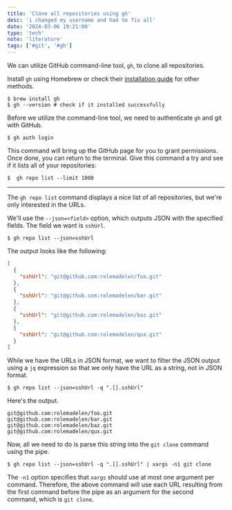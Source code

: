 ```yaml
---
title: 'Clone all repositories using gh'
desc: 'i changed my username and had to fix all'
date: '2024-03-06 19:21:00'
type: 'tech'
note: 'literature'
tags: ['#git', '#gh']
---
```



We can utilize GitHub command-line tool, `gh`, to clone all repositories.

Install `gh` using Homebrew or check their [installation guide](https://github.com/cli/cli#installation) for other methods. 

```shell
$ brew install gh
$ gh --version # check if it installed successfully
```

Before we utilize the command-line tool, we need to authenticate `gh` and git with GitHub.

```shell
$ gh auth login
```

This command will bring up the GitHub page for you to grant permissions. Once done, you can return to the terminal. Give this command a try and see if it lists all of your repositories:

```shell
$  gh repo list --limit 1000
```

---

The `gh repo list` command displays a nice list of all repositories, but we're only interested in the URLs. 

We'll use the `--json=<field>` option, which outputs JSON with the specified fields. The field we want is `sshUrl`.

```shell
$ gh repo list --json=sshUrl
```

The output looks like the following:
```json
[
  {
    "sshUrl": "git@github.com:rolemadelen/foo.git"
  },
  {
    "sshUrl": "git@github.com:rolemadelen/bar.git"
  },
  {
    "sshUrl": "git@github.com:rolemadelen/baz.git"
  },
  {
    "sshUrl": "git@github.com:rolemadelen/qux.git"
  }
]
```

While we have the URLs in JSON format, we want to filter the JSON output using a `jq` expression so that we only have the URL as a string, not in JSON format.

```shell
$ gh repo list --json=sshUrl -q ".[].sshUrl"
```

Here's the output.

```text
git@github.com:rolemadelen/foo.git
git@github.com:rolemadelen/bar.git
git@github.com:rolemadelen/baz.git
git@github.com:rolemadelen/qux.git
```

Now, all we need to do is parse this string into the `git clone` command using the pipe.

```shell
$ gh repo list --json=sshUrl -q ".[].sshUrl" | xargs -n1 git clone
```

The `-n1` option specifies that `xargs` should use at most one argument per command. Therefore, the above command will use each URL resulting from the first command before the pipe as an argument for the second command, which is `git clone`. 
